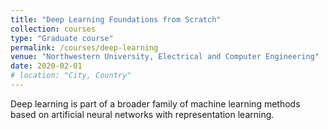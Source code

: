 ```yaml
---
title: "Deep Learning Foundations from Scratch"
collection: courses
type: "Graduate course"
permalink: /courses/deep-learning
venue: "Northwestern University, Electrical and Computer Engineering"
date: 2020-02-01
# location: "City, Country"
---
```


Deep learning is part of a broader family of machine learning methods based on artificial neural networks with representation learning. 
